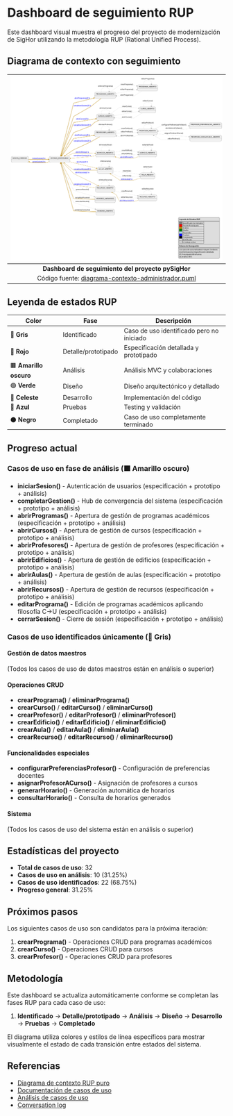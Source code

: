 # Dashboard de seguimiento RUP

Este dashboard visual muestra el progreso del proyecto de modernización de SigHor utilizando la metodología RUP (Rational Unified Process).

## Diagrama de contexto con seguimiento

<div align=center>

|![Dashboard RUP - Diagrama de Contexto](/images/RUP/99-seguimiento/diagrama-contexto-administrador.svg)|
|:-:|
|**Dashboard de seguimiento del proyecto pySigHor**|
|Código fuente: [diagrama-contexto-administrador.puml](diagrama-contexto-administrador.puml)|

</div>

## Leyenda de estados RUP

|Color|Fase|Descripción|
|-|-|-|
|🔘 **Gris**|Identificado|Caso de uso identificado pero no iniciado|
|🔴 **Rojo**|Detalle/prototipado|Especificación detallada y prototipado|
|🟫 **Amarillo oscuro**|Análisis|Análisis MVC y colaboraciones|
|🟢 **Verde**|Diseño|Diseño arquitectónico y detallado|
|🔵 **Celeste**|Desarrollo|Implementación del código|
|🔵 **Azul**|Pruebas|Testing y validación|
|⚫ **Negro**|Completado|Caso de uso completamente terminado|

## Progreso actual

### Casos de uso en fase de análisis (🟫 Amarillo oscuro)

- **iniciarSesion()** - Autenticación de usuarios (especificación + prototipo + análisis)
- **completarGestion()** - Hub de convergencia del sistema (especificación + prototipo + análisis)
- **abrirProgramas()** - Apertura de gestión de programas académicos (especificación + prototipo + análisis)
- **abrirCursos()** - Apertura de gestión de cursos (especificación + prototipo + análisis)
- **abrirProfesores()** - Apertura de gestión de profesores (especificación + prototipo + análisis)
- **abrirEdificios()** - Apertura de gestión de edificios (especificación + prototipo + análisis)
- **abrirAulas()** - Apertura de gestión de aulas (especificación + prototipo + análisis)
- **abrirRecursos()** - Apertura de gestión de recursos (especificación + prototipo + análisis)
- **editarPrograma()** - Edición de programas académicos aplicando filosofía C→U (especificación + prototipo + análisis)
- **cerrarSesion()** - Cierre de sesión (especificación + prototipo + análisis)

### Casos de uso identificados únicamente (🔘 Gris)

#### Gestión de datos maestros
(Todos los casos de uso de datos maestros están en análisis o superior)

#### Operaciones CRUD

- **crearPrograma()** / **eliminarPrograma()**
- **crearCurso()** / **editarCurso()** / **eliminarCurso()**
- **crearProfesor()** / **editarProfesor()** / **eliminarProfesor()**
- **crearEdificio()** / **editarEdificio()** / **eliminarEdificio()**
- **crearAula()** / **editarAula()** / **eliminarAula()**
- **crearRecurso()** / **editarRecurso()** / **eliminarRecurso()**

#### Funcionalidades especiales

- **configurarPreferenciasProfesor()** - Configuración de preferencias docentes
- **asignarProfesorACurso()** - Asignación de profesores a cursos
- **generarHorario()** - Generación automática de horarios
- **consultarHorario()** - Consulta de horarios generados

#### Sistema

(Todos los casos de uso del sistema están en análisis o superior)

## Estadísticas del proyecto

- **Total de casos de uso**: 32
- **Casos de uso en análisis**: 10 (31.25%)
- **Casos de uso identificados**: 22 (68.75%)
- **Progreso general**: 31.25%

## Próximos pasos

Los siguientes casos de uso son candidatos para la próxima iteración:

1. **crearPrograma()** - Operaciones CRUD para programas académicos
2. **crearCurso()** - Operaciones CRUD para cursos
3. **crearProfesor()** - Operaciones CRUD para profesores

## Metodología

Este dashboard se actualiza automáticamente conforme se completan las fases RUP para cada caso de uso:

1. **Identificado** → **Detalle/prototipado** → **Análisis** → **Diseño** → **Desarrollo** → **Pruebas** → **Completado**

El diagrama utiliza colores y estilos de línea específicos para mostrar visualmente el estado de cada transición entre estados del sistema.

## Referencias

- [Diagrama de contexto RUP puro](../00-casos-uso/01-actores-casos-uso/diagrama-contexto-administrador.md)
- [Documentación de casos de uso](../00-casos-uso/02-detalle/)
- [Análisis de casos de uso](../01-analisis/casos-uso/)
- [Conversation log](../../conversation-log.md)
